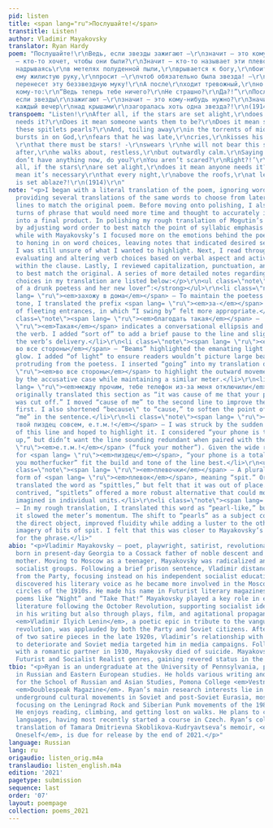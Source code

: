 ```yaml
---
pid: listen
title: <span lang="ru">Послушайте!</span>
transtitle: Listen!
author: Vladimir Mayakovsky
translator: Ryan Hardy
poem: "Послушайте!\r\nВедь, если звезды зажигают —\r\nзначит — это кому-нибудь нужно?\r\nЗначит
  — кто-то хочет, чтобы они были?\r\nЗначит — кто-то называет эти плевочки\r\nжемчужиной?\r\nИ,
  надрываясь\r\nв метелях полуденной пыли,\r\nврывается к богу,\r\nбоится, что опоздал,\r\nплачет,\r\nцелует
  ему жилистую руку,\r\nпросит —\r\nчтоб обязательно была звезда! —\r\nклянется —\r\nне
  перенесет эту беззвездную муку!\r\nА после\r\nходит тревожный,\r\nно спокойный наружно.\r\nГоворит
  кому-то:\r\n“Ведь теперь тебе ничего?\r\nНе страшно?\r\nДа?!”\r\nПослушайте!\r\nВедь,
  если звезды\r\nзажигают —\r\nзначит — это кому-нибудь нужно?\r\nЗначит — это необходимо,\r\nчтобы
  каждый вечер\r\nнад крышами\r\nзагоралась хоть одна звезда?!\r\n(1914)\r\n"
transpoem: "Listen!\r\nAfter all, if the stars are set alight,\r\ndoes it mean anyone
  needs it?\r\nDoes it mean someone wants them to be?\r\nDoes it mean someone is calling
  these spitlets pearls?\r\nAnd, toiling away\r\nin the torrents of midday dust,\r\nhe
  bursts in on God,\r\nfears that he was late,\r\ncries,\r\nkisses his veiny hand,\r\nasks
  \r\nthat there must be stars! -\r\nswears \r\nhe will not bear this starless torment!\r\nAnd
  after,\r\nhe walks about, restless,\r\nbut outwardly calm.\r\nSaying to someone:\r\n‘You
  don’t have anything now, do you?\r\nYou aren’t scared?\r\nRight?!’\r\nListen!\r\nAfter
  all, if the stars\r\nare set alight,\r\ndoes it mean anyone needs it?\r\nDoes it
  mean it’s necessary\r\nthat every night,\r\nabove the roofs,\r\nat least one star
  is set ablaze?!\r\n(1914)\r\n"
note: "<p>I began with a literal translation of the poem, ignoring word order and
  providing several translations of the same words to choose from later. Next, I formatted
  lines to match the original poem. Before moving onto polishing, I also identified
  turns of phrase that would need more time and thought to accurately incorporate
  into a final product. In polishing my rough translation of Mogutin’s poem, I began
  by adjusting word order to best match the point of syllabic emphasis in each clause,
  while with Mayakovsky’s I focused more on the emotions behind the poem. I then moved
  to honing in on word choices, leaving notes that indicated desired sentiment where
  I was still unsure of what I wanted to highlight. Next, I read through, thoughtfully
  evaluating and altering verb choices based on verbal aspect and active-passive voice
  within the clause. Lastly, I reviewed capitalization, punctuation, and line breaks
  to best match the original. A series of more detailed notes regarding stylistic
  choices in my translation are listed below:</p>\r\n<ul class=\"note\"><strong>“Conversation
  of a drunk poetess and her new lover”:</strong></ul>\r\n<li class=\"note\"><span
  lang= \"ru\"><em>захожу в дома</em></span> — To maintain the poetess’ conversational
  tone, I translated the prefix <span lang= \"ru\"><em>за-</em></span> as indicative
  of fleeting entrances, in which “I swing by” felt more appropriate.</li>\r\n<li
  class=\"note\"><span lang= \"ru\"><em>благодать такая</em></span> —  <span lang=
  \"ru\"><em>Такая</em></span> indicates a conversational ellipsis and buffer around
  the verb. I added “sort of” to add a brief pause to the line and slightly dampen
  the verb’s delivery.</li>\r\n<li class=\"note\"><span lang= \"ru\"><em>от меня лучи
  во все стороны</em></span> — “Beams” highlighted the emanating light of a saintly
  glow. I added “of light” to ensure readers wouldn’t picture large beams of wood
  protruding from the poetess. I inserted “going” into my translation of <span lang=
  \"ru\"><em>во все стороны</em></span> to highlight the outward movement indicated
  by the accusative case while maintaining a similar meter.</li>\r\n<li class=\"note\"><span
  lang= \"ru\"><em>между прочим, тебе телефон из-за меня отключили</em></span> — I
  originally translated this section as “it was cause of me that your phone line /
  was cut off.” I moved “cause of me” to the second line to improve the flow of the
  first. I also shortened “because\" to “cause,” to soften the point of emphasis on
  “me” in the sentence.</li>\r\n<li class=\"note\"><span lang= \"ru\"><em>телефон
  твой пиздец совсем, е.т.м.!</em></span> — I was struck by the sudden heatedness
  of this line and hoped to highlight it. I considered “your phone is totally fucked
  up,” but didn’t want the line sounding redundant when paired with the <span lang=
  \"ru\"><em>е.т.м.!</em></span> (“fuck your mother”). Given the wide range of meanings
  for <span lang= \"ru\"><em>пиздец</em></span>, “your phone is a total piece of shit,
  you motherfucker” fit the build and tone of the line best.</li>\r\n<ul class=\"note\"><strong>Listen!:</strong></ul>\r\n<li
  class=\"note\"><span lang= \"ru\"><em>плевочки</em></span> — A plural, diminutive
  form of <span lang= \"ru\"><em>плевок</em></span>, meaning “spit.” Originally, I
  translated the word as “spittles,” but felt that it was out of place. While somewhat
  contrived, “spitlets” offered a more robust alternative that could more easily be
  imagined in individual units.</li>\r\n<li class=\"note\"><span lang= \"ru\"><em>жемчужиной</em></span>
  — In my rough translation, I translated this word as “pearl-like,” but found that
  it slowed the meter’s momentum. The shift to “pearls” as a subject complement to
  the direct object, improved fluidity while adding a luster to the otherwise gross
  imagery of bits of spit. I felt that this was closer to Mayakovsky’s poetic intentions
  for the phrase.</li>"
abio: "<p>Vladimir Mayakovsky — poet, playwright, satirist, revolutionary, and futurist—was
  born in present-day Georgia to a Cossack father of noble descent and a Ukrainian
  mother. Moving to Moscow as a teenager, Mayakovsky was radicalized and joined local
  socialist groups. Following a brief prison sentence, Vladimir distanced himself
  from the Party, focusing instead on his independent socialist education. Mayakovsky
  discovered his literary voice as he became more involved in the Moscow artists’
  circles of the 1910s. He made his name in Futurist literary magazines with early
  poems like “Night” and “Take That!” Mayakovsky played a key role in early Bolshevik
  literature following the October Revolution, supporting socialist ideology not only
  in his writing but also through plays, film, and agitational propaganda. Mayakovsky’s
  <em>Vladimir Ilyich Lenin</em>, a poetic epic in tribute to the vanguard of the
  revolution, was applauded by both the Party and Soviet citizens. After the release
  of two satire pieces in the late 1920s, Vladimir’s relationship with the Party began
  to deteriorate and Soviet media targeted him in media campaigns. Following an argument
  with a romantic partner in 1930, Mayakovsky died of suicide. Mayakovsky’s pioneered
  Futurist and Socialist Realist genres, gaining revered status in the Soviet canon.</p>\r\n"
tbio: "<p>Ryan is an undergraduate at the University of Pennsylvania, pursuing a degree
  in Russian and Eastern European studies. He holds various writing and editing positions
  for the School of Russian and Asian Studies, Pomona College <em>Vestnik</em>, and
  <em>Doublespeak Magazine</em>. Ryan’s main research interests lie in the study of
  underground cultural movements in Soviet and post-Soviet Eurasia, most recently
  focusing on the Leningrad Rock and Siberian Punk movements of the 1980s and ’90s.
  He enjoys reading, climbing, and getting lost on walks. He plans to continue learning
  languages, having most recently started a course in Czech. Ryan’s collaborative
  translation of Tamara Dmitrievna Skoblikova-Kudryavtseva’s memoir, <em>Words for
  Oneself</em>, is due for release by the end of 2021.</p>"
language: Russian
lang: ru
origaudio: listen_orig.m4a
translaudio: listen_english.m4a
edition: '2021'
pagetype: submission
sequence: last
order: '07'
layout: poempage
collection: poems_2021
---
```


